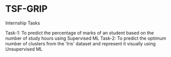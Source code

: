 # TSF-GRIP
Internship Tasks 

Task-1:
     To predict the percentage of marks of an student based on the number of study hours using Supervised ML
Task-2:
     To predict the optimum number of clusters from the 'Iris' dataset and represent it visually using Unsupervised ML
